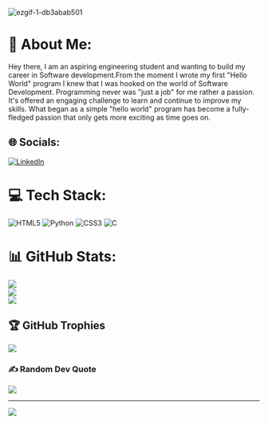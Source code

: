 ![ezgif-1-db3abab501](https://github.com/TejaPrabhuKadha/TejaPrabhuKadha/assets/127415609/14397e97-011d-4a9f-a78f-df90016b81b8)









# 💫 About Me:
Hey there, I am an aspiring engineering student and wanting to build my career in Software development.From the moment I wrote my first "Hello World" program I knew that I was hooked on the world of Software Development. Programming never was "just a job" for me rather a passion. It's offered an engaging challenge to learn and continue to improve my skills. 
What began as a simple "hello world" program has become a fully-fledged passion that only gets more exciting as time goes on.


## 🌐 Socials:
[![LinkedIn](https://img.shields.io/badge/LinkedIn-%230077B5.svg?logo=linkedin&logoColor=white)](https://www.linkedin.com/in/teja-prabhu-kadha-707100216/) 

# 💻 Tech Stack:
![HTML5](https://img.shields.io/badge/html5-%23E34F26.svg?style=for-the-badge&logo=html5&logoColor=white) ![Python](https://img.shields.io/badge/python-3670A0?style=for-the-badge&logo=python&logoColor=ffdd54) ![CSS3](https://img.shields.io/badge/css3-%231572B6.svg?style=for-the-badge&logo=css3&logoColor=white) ![C](https://img.shields.io/badge/c-%2300599C.svg?style=for-the-badge&logo=c&logoColor=white)
# 📊 GitHub Stats:
![](https://github-readme-stats.vercel.app/api?username=TejaPrabhuKadha&theme=dark&hide_border=false&include_all_commits=true&count_private=true)<br/>
![](https://github-readme-streak-stats.herokuapp.com/?user=TejaPrabhuKadha&theme=dark&hide_border=false)<br/>
![](https://github-readme-stats.vercel.app/api/top-langs/?username=TejaPrabhuKadha&theme=dark&hide_border=false&include_all_commits=true&count_private=true&layout=compact)

## 🏆 GitHub Trophies
![](https://github-profile-trophy.vercel.app/?username=TejaPrabhuKadha&theme=juicyfresh&no-frame=true&no-bg=true&margin-w=4)

### ✍️ Random Dev Quote
![](https://quotes-github-readme.vercel.app/api?type=horizontal&theme=radical)

---
[![](https://visitcount.itsvg.in/api?id=TejaPrabhuKadha&icon=0&color=0)](https://visitcount.itsvg.in)

<!-- Proudly created with GPRM ( https://gprm.itsvg.in ) -->
